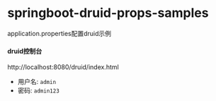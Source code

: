 # springboot-druid-props-samples

application.properties配置druid示例

#### druid控制台

http://localhost:8080/druid/index.html

- 用户名: `admin`
- 密码: `admin123`
